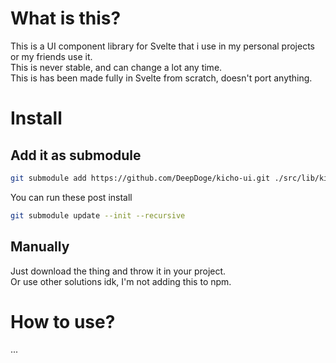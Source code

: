 # What is this?
This is a UI component library for Svelte that i use in my personal projects or my friends use it. <br />
This is never stable, and can change a lot any time. <br />
This is has been made fully in Svelte from scratch, doesn't port anything. 

# Install

## Add it as submodule

```bash
git submodule add https://github.com/DeepDoge/kicho-ui.git ./src/lib/kicho-ui
```

You can run these post install

```bash
git submodule update --init --recursive
```

## Manually

Just download the thing and throw it in your project.<br/>
Or use other solutions idk, I'm not adding this to npm.

# How to use?

...
